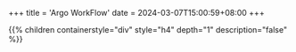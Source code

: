 +++
title = 'Argo WorkFlow'
date = 2024-03-07T15:00:59+08:00
+++

{{% children containerstyle="div" style="h4" depth="1" description="false" %}}